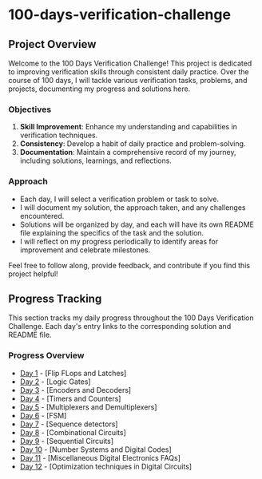 # 100-days-verification-challenge

## Project Overview

Welcome to the 100 Days Verification Challenge! This project is dedicated to improving verification skills through consistent daily practice. Over the course of 100 days, I will tackle various verification tasks, problems, and projects, documenting my progress and solutions here.

### Objectives

1. **Skill Improvement**: Enhance my understanding and capabilities in verification techniques.
2. **Consistency**: Develop a habit of daily practice and problem-solving.
3. **Documentation**: Maintain a comprehensive record of my journey, including solutions, learnings, and reflections.

### Approach

- Each day, I will select a verification problem or task to solve.
- I will document my solution, the approach taken, and any challenges encountered.
- Solutions will be organized by day, and each will have its own README file explaining the specifics of the task and the solution.
- I will reflect on my progress periodically to identify areas for improvement and celebrate milestones.

Feel free to follow along, provide feedback, and contribute if you find this project helpful!

## Progress Tracking

This section tracks my daily progress throughout the 100 Days Verification Challenge. Each day's entry links to the corresponding solution and README file.

### Progress Overview

- [Day 1](day-01) - [Flip FLops and Latches]
- [Day 2](day-02) - [Logic Gates]
- [Day 3](day-03) - [Encoders and Decoders]
- [Day 4](day-04) - [Timers and Counters]
- [Day 5](day-05) - [Multiplexers and Demultiplexers]
- [Day 6](day-06) - [FSM]
- [Day 7](day-07) - [Sequence detectors]
- [Day 8](day-08) - [Combinational Circuits]
- [Day 9](day-09) - [Sequential Circuits]
- [Day 10](day-10) - [Number Systems and Digital Codes]
- [Day 11](day-11) - [Miscellaneous Digital Electronics FAQs]
- [Day 12](day-12) - [Optimization techniques in Digital Circuits]
